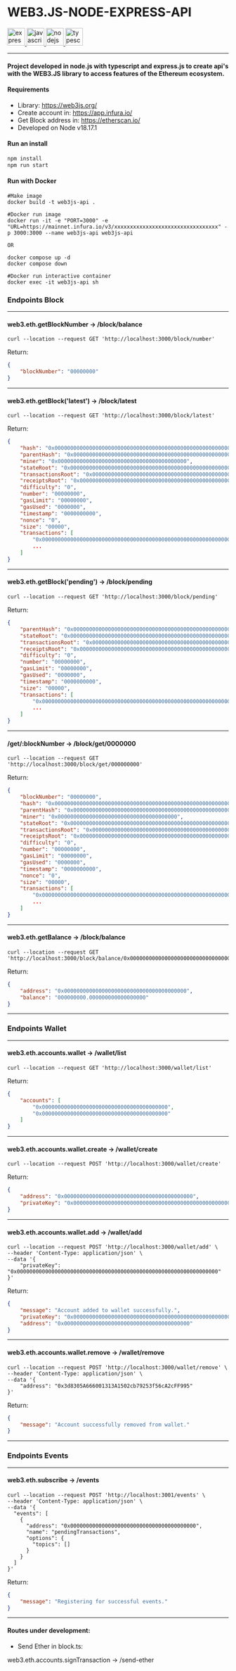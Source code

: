 
# WEB3.JS-NODE-EXPRESS-API
<p align="left"> <a href="https://expressjs.com" target="_blank" rel="noreferrer"> <img src="https://raw.githubusercontent.com/devicons/devicon/master/icons/express/express-original-wordmark.svg" alt="express" width="40" height="40"/> </a> <a href="https://developer.mozilla.org/en-US/docs/Web/JavaScript" target="_blank" rel="noreferrer"> <img src="https://raw.githubusercontent.com/devicons/devicon/master/icons/javascript/javascript-original.svg" alt="javascript" width="40" height="40"/> </a> <a href="https://nodejs.org" target="_blank" rel="noreferrer"> <img src="https://raw.githubusercontent.com/devicons/devicon/master/icons/nodejs/nodejs-original-wordmark.svg" alt="nodejs" width="40" height="40"/> </a> <a href="https://www.typescriptlang.org/" target="_blank" rel="noreferrer"> <img src="https://raw.githubusercontent.com/devicons/devicon/master/icons/typescript/typescript-original.svg" alt="typescript" width="40" height="40"/> </a> </p>

---

#### Project developed in node.js with typescript and express.js to create api's with the WEB3.JS library to access features of the Ethereum ecosystem.

#### Requirements
- Library: https://web3js.org/
- Create account in: https://app.infura.io/
- Get Block address in: https://etherscan.io/
- Developed on Node v18.17.1

#### Run an install
```javascript
npm install
npm run start
```
#### Run with Docker
```shell
#Make image
docker build -t web3js-api .

#Docker run image
docker run -it -e "PORT=3000" -e "URL=https://mainnet.infura.io/v3/xxxxxxxxxxxxxxxxxxxxxxxxxxxxxxxxx" -p 3000:3000 --name web3js-api web3js-api

OR

docker compose up -d
docker compose down 

#Docker run interactive container
docker exec -it web3js-api sh

```

### Endpoints Block
---

#### web3.eth.getBlockNumber -> /block/balance
```curl
curl --location --request GET 'http://localhost:3000/block/number'
```
Return:
```JSON 
{
    "blockNumber": "00000000"
}
```
---

#### web3.eth.getBlock('latest') -> /block/latest
```curl
curl --location --request GET 'http://localhost:3000/block/latest'
```
Return:
```JSON 
{
    "hash": "0x00000000000000000000000000000000000000000000000000000000000000",
    "parentHash": "0x00000000000000000000000000000000000000000000000000000000000000",
    "miner": "0x00000000000000000000000000000000000000000",
    "stateRoot": "0x00000000000000000000000000000000000000000000000000000000000000",
    "transactionsRoot": "0x00000000000000000000000000000000000000000000000000000000000000",
    "receiptsRoot": "0x00000000000000000000000000000000000000000000000000000000000000",
    "difficulty": "0",
    "number": "00000000",
    "gasLimit": "00000000",
    "gasUsed": "0000000",
    "timestamp": "0000000000",
    "nonce": "0",
    "size": "00000",
    "transactions": [
        "0x0000000000000000000000000000000000000000000000000000000000000000",
        ...
    ]
}
```
---

#### web3.eth.getBlock('pending') -> /block/pending
```curl
curl --location --request GET 'http://localhost:3000/block/pending'
```
Return:
```JSON 
{
    "parentHash": "0x00000000000000000000000000000000000000000000000000000000000000",
    "stateRoot": "0x00000000000000000000000000000000000000000000000000000000000000",
    "transactionsRoot": "0x00000000000000000000000000000000000000000000000000000000000000",
    "receiptsRoot": "0x00000000000000000000000000000000000000000000000000000000000000",
    "difficulty": "0",
    "number": "00000000",
    "gasLimit": "00000000",
    "gasUsed": "0000000",
    "timestamp": "0000000000",
    "size": "00000",
    "transactions": [
        "0x0000000000000000000000000000000000000000000000000000000000000000",
        ...
    ]
}
```
---

#### /get/:blockNumber -> /block/get/0000000
```curl
curl --location --request GET 'http://localhost:3000/block/get/000000000'
```
Return:
```JSON 
{
    "blockNumber": "00000000",
    "hash": "0x00000000000000000000000000000000000000000000000000000000000000",
    "parentHash": "0x00000000000000000000000000000000000000000000000000000000000000",
    "miner": "0x00000000000000000000000000000000000000",
    "stateRoot": "0x00000000000000000000000000000000000000000000000000000000000000",
    "transactionsRoot": "0x00000000000000000000000000000000000000000000000000000000000000",
    "receiptsRoot": "0x00000000000000000000000000000000000000000000000000000000000000",
    "difficulty": "0",
    "number": "00000000",
    "gasLimit": "00000000",
    "gasUsed": "0000000",
    "timestamp": "0000000000",
    "nonce": "0",
    "size": "00000",
    "transactions": [
        "0x0000000000000000000000000000000000000000000000000000000000000000",
        ...
    ]
}
```
---

#### web3.eth.getBalance -> /block/balance
```curl
curl --location --request GET 'http://localhost:3000/block/balance/0x0000000000000000000000000000000000000000'

```
Return:
```JSON 
{
    "address": "0x000000000000000000000000000000000000000",
    "balance": "000000000.000000000000000000"
}
```
---

### Endpoints Wallet 
---

#### web3.eth.accounts.wallet -> /wallet/list
```curl
curl --location --request GET 'http://localhost:3000/wallet/list'
```
Return:
```JSON 
{
    "accounts": [
        "0x0000000000000000000000000000000000000000",
        "0x0000000000000000000000000000000000000000"
    ]
}
```
---

#### web3.eth.accounts.wallet.create -> /wallet/create
```curl
curl --location --request POST 'http://localhost:3000/wallet/create'
```
Return:
```JSON 
{
    "address": "0x00000000000000000000000000000000000000000",
    "privateKey": "0x0000000000000000000000000000000000000000000000000000000000000000"
}
```
---

#### web3.eth.accounts.wallet.add -> /wallet/add
```curl
curl --location --request POST 'http://localhost:3000/wallet/add' \
--header 'Content-Type: application/json' \
--data '{
    "privateKey": "0x0000000000000000000000000000000000000000000000000000000000000000"
}'
```
Return:
```JSON 
{
    "message": "Account added to wallet successfully.",
    "privateKey": "0x0000000000000000000000000000000000000000000000000000000000000000",
    "address": "0x0000000000000000000000000000000000000000"
}
```
---

#### web3.eth.accounts.wallet.remove -> /wallet/remove
```curl
curl --location --request POST 'http://localhost:3000/wallet/remove' \
--header 'Content-Type: application/json' \
--data '{
    "address": "0x3d8305A666001313A1502cb79253f56cA2cFF995"
}'
```
Return:
```JSON 
{
    "message": "Account successfully removed from wallet."
}
```
---

### Endpoints Events 
---

#### web3.eth.subscribe -> /events
```curl
curl --location --request POST 'http://localhost:3001/events' \
--header 'Content-Type: application/json' \
--data '{
  "events": [
    {
      "address": "0x0000000000000000000000000000000000000000",   
      "name": "pendingTransactions",
      "options": {
        "topics": []
      }
    }
  ]
}'
```
Return:
```JSON 
{ 
    "message": "Registering for successful events." 
}
```
---

#### Routes under development:
- Send Ether in block.ts:

web3.eth.accounts.signTransaction -> /send-ether 
